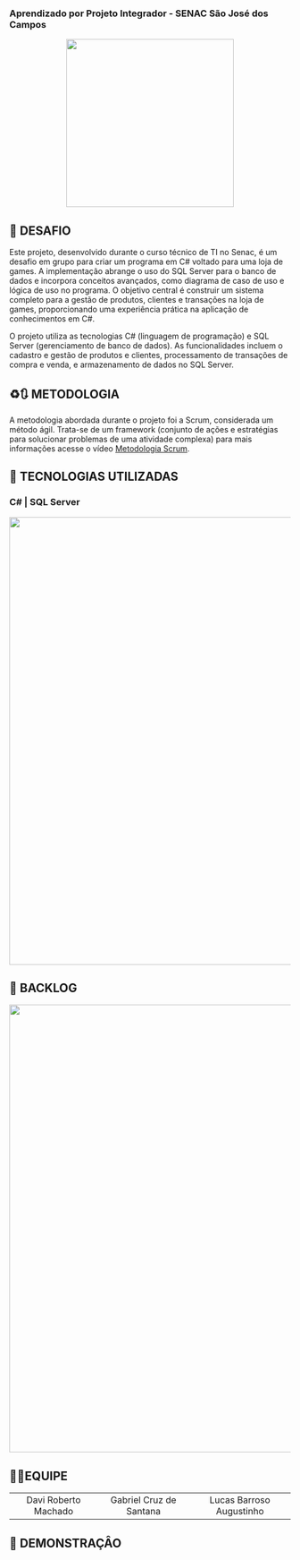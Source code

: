 ### Aprendizado por Projeto Integrador - SENAC São José dos Campos


<div align="center">
<img src="https://github.com/GabbsSantana/Senac_Projeto/assets/112488445/c270d6dc-0a87-483f-9e50-6c24a22c03f0" width="300px" />
</div>



## 🎯 DESAFIO
Este projeto, desenvolvido durante o curso técnico de TI no Senac, é um desafio em grupo para criar um programa em C# voltado para uma loja de games. A implementação abrange o uso do SQL Server para o banco de dados e incorpora conceitos avançados, como diagrama de caso de uso e lógica de uso no programa. O objetivo central é construir um sistema completo para a gestão de produtos, clientes e transações na loja de games, proporcionando uma experiência prática na aplicação de conhecimentos em C#.

O projeto utiliza as tecnologias C# (linguagem de programação) e SQL Server (gerenciamento de banco de dados). As funcionalidades incluem o cadastro e gestão de produtos e clientes, processamento de transações de compra e venda, e armazenamento de dados no SQL Server.

## ♻️🔃 METODOLOGIA
A metodologia abordada durante o projeto foi a Scrum, considerada um método ágil. Trata-se de um framework (conjunto de ações e estratégias para solucionar problemas de uma atividade complexa) para mais informações acesse o vídeo [Metodologia Scrum](https://www.youtube.com/watch?v=XfvQWnRgxG0&t=130s).


## 📖 TECNOLOGIAS UTILIZADAS

### C# | SQL Server
<img src="https://github.com/GabbsSantana/Senac_Projeto/assets/112488445/626519ce-6e11-42d2-b5b2-ce6297ef22ac" width="800px" />



## 📒 BACKLOG
<img src="https://github.com/GabbsSantana/Senac_Projeto/assets/112488445/221a0567-1611-4c68-b2fd-3bfe048c9bcf" width="800px" />



## 🧑‍🚀EQUIPE


<table>


  <tr>
    <td align="center"<b>Davi Roberto Machado</b></sub></a><br /></td>
    <td align="center"<b>Gabriel Cruz de Santana</b></sub></a><br /></td>
    <td align="center"<b>Lucas Barroso Augustinho</b></sub></a><br /></td>
   
</table>




## 🎥 DEMONSTRAÇÂO

